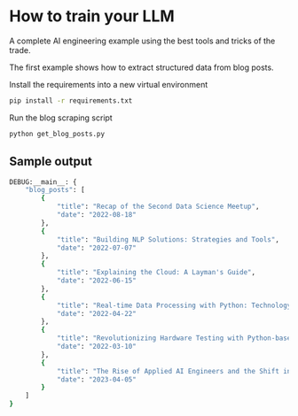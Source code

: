 # How to train your LLM

A complete AI engineering example using the best tools and tricks of the trade.

The first example shows how to extract structured data from blog posts.

Install the requirements into a new virtual environment
```sh
pip install -r requirements.txt
```

Run the blog scraping script
```sh
python get_blog_posts.py
```

## Sample output

```sh
DEBUG:__main__: {
    "blog_posts": [
        {
            "title": "Recap of the Second Data Science Meetup",
            "date": "2022-08-18"
        },
        {
            "title": "Building NLP Solutions: Strategies and Tools",
            "date": "2022-07-07"
        },
        {
            "title": "Explaining the Cloud: A Layman's Guide",
            "date": "2022-06-15"
        },
        {
            "title": "Real-time Data Processing with Python: Technology Evaluation",
            "date": "2022-04-22"
        },
        {
            "title": "Revolutionizing Hardware Testing with Python-based Solutions",
            "date": "2022-03-10"
        },
        {
            "title": "The Rise of Applied AI Engineers and the Shift in AI Skillsets",
            "date": "2023-04-05"
        }
    ]
}
```
